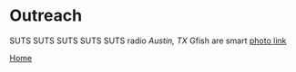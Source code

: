 <body>
		
<div class="container">
<div class="blurb">
<h1>Outreach</h1>
<p>SUTS SUTS SUTS SUTS SUTS radio <em>Austin, TX</em> Gfish are smart <a href="/about"> photo link</a></p>

<a href="../">Home</a>
